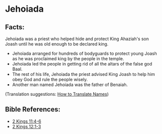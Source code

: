 # Jehoiada #

## Facts: ##

Jehoiada was a priest who helped hide and protect King Ahaziah's son Joash until he was old enough to be declared king.

* Jehoiada arranged for hundreds of bodyguards to protect young Joash as he was proclaimed king by the people in the temple.
* Jehoiada led the people in getting rid of all the altars of the false god Baal.
* The rest of his life, Jehoiada the priest advised King Joash to help him obey God and rule the people wisely.
* Another man named Jehoiada was the father of Benaiah.

(Translation suggestions: [How to Translate Names](en/ta-vol1/translate/man/translate-names))



## Bible References: ##

* [2 Kings 11:4-6](en/tn/2ki/help/11/04)
* [2 Kings 12:1-3](en/tn/2ki/help/12/01)